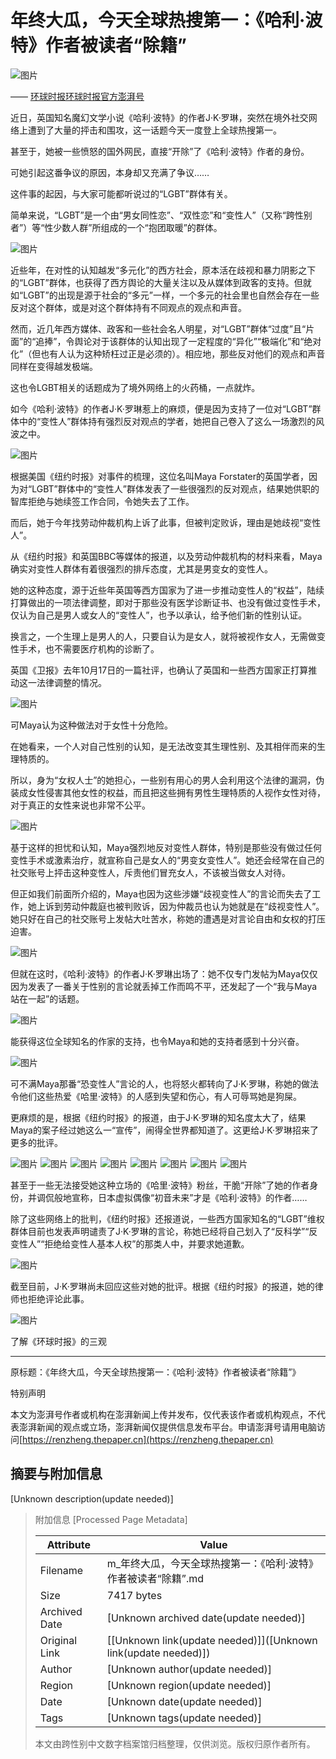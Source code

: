 # 年终大瓜，今天全球热搜第一：《哈利·波特》作者被读者“除籍”

![图片](https://image.thepaper.cn/publish/interaction/image/4/529/672.jpg)

—— [环球时报环球时报官方澎湃号](https://m.thepaper.cn/user_interaction_4050672)

近日，英国知名魔幻文学小说《哈利·波特》的作者J·K·罗琳，突然在境外社交网络上遭到了大量的抨击和围攻，这一话题今天一度登上全球热搜第一。

甚至于，她被一些愤怒的国外网民，直接“开除”了《哈利·波特》作者的身份。

可她引起这番争议的原因，本身却又充满了争议……

这件事的起因，与大家可能都听说过的“LGBT”群体有关。

简单来说，“LGBT”是一个由“男女同性恋”、“双性恋”和“变性人”（又称“跨性别者”）等“性少数人群”所组成的一个“抱团取暖”的群体。

![图片](http://image.thepaper.cn/www/image/42/560/711.jpg)

近些年，在对性的认知越发“多元化”的西方社会，原本活在歧视和暴力阴影之下的“LGBT”群体，也获得了西方舆论的大量关注以及从媒体到政客的支持。但就如“LGBT”的出现是源于社会的“多元”一样，一个多元的社会里也自然会存在一些反对这个群体，或是对这个群体持有不同观点的观点和声音。

然而，近几年西方媒体、政客和一些社会名人明星，对“LGBT”群体“过度”且“片面”的“追捧”，令舆论对于该群体的认知出现了一定程度的“异化”“极端化”和“绝对化”（但也有人认为这种矫枉过正是必须的）。相应地，那些反对他们的观点和声音同样在变得越发极端。

这也令LGBT相关的话题成为了境外网络上的火药桶，一点就炸。

如今《哈利·波特》的作者J·K·罗琳惹上的麻烦，便是因为支持了一位对“LGBT”群体中的“变性人”群体持有强烈反对观点的学者，她把自己卷入了这么一场激烈的风波之中。

![图片](http://image.thepaper.cn/www/image/42/560/712.jpg)

根据美国《纽约时报》对事件的梳理，这位名叫Maya Forstater的英国学者，因为对“LGBT”群体中的“变性人”群体发表了一些很强烈的反对观点，结果她供职的智库拒绝与她续签工作合同，令她失去了工作。

而后，她于今年找劳动仲裁机构上诉了此事，但被判定败诉，理由是她歧视“变性人”。

从《纽约时报》和英国BBC等媒体的报道，以及劳动仲裁机构的材料来看，Maya确实对变性人群体有着很强烈的排斥态度，尤其是男变女的变性人。

她的这种态度，源于近些年英国等西方国家为了进一步推动变性人的“权益”，陆续打算做出的一项法律调整，即对于那些没有医学诊断证书、也没有做过变性手术，仅认为自己是男人或女人的“变性人”，也予以承认，给予他们新的性别认证。

换言之，一个生理上是男人的人，只要自认为是女人，就将被视作女人，无需做变性手术，也不需要医疗机构的诊断了。

英国《卫报》去年10月17日的一篇社评，也确认了英国和一些西方国家正打算推动这一法律调整的情况。

![图片](http://image.thepaper.cn/www/image/42/560/713.jpg)

可Maya认为这种做法对于女性十分危险。

在她看来，一个人对自己性别的认知，是无法改变其生理性别、及其相伴而来的生理特质的。

所以，身为“女权人士”的她担心，一些别有用心的男人会利用这个法律的漏洞，伪装成女性侵害其他女性的权益，而且把这些拥有男性生理特质的人视作女性对待，对于真正的女性来说也非常不公平。

![图片](http://image.thepaper.cn/www/image/42/560/714.jpg)

基于这样的担忧和认知，Maya强烈地反对变性人群体，特别是那些没有做过任何变性手术或激素治疗，就宣称自己是女人的“男变女变性人”。她还会经常在自己的社交账号上抨击这种变性人，斥责他们冒充女人，不该被当做女人对待。

但正如我们前面所介绍的，Maya也因为这些涉嫌“歧视变性人”的言论而失去了工作，她上诉到劳动仲裁庭也被判败诉，因为仲裁员也认为她就是在“歧视变性人”。她只好在自己的社交账号上发帖大吐苦水，称她的遭遇是对言论自由和女权的打压迫害。

![图片](http://image.thepaper.cn/www/image/42/560/716.jpg)

但就在这时，《哈利·波特》的作者J·K·罗琳出场了：她不仅专门发帖为Maya仅仅因为发表了一番关于性别的言论就丢掉工作而鸣不平，还发起了一个“我与Maya站在一起”的话题。

![图片](http://image.thepaper.cn/www/image/42/560/717.jpg)

能获得这位全球知名的作家的支持，也令Maya和她的支持者感到十分兴奋。

![图片](http://image.thepaper.cn/www/image/42/560/719.jpg)

可不满Maya那番“恐变性人”言论的人，也将怒火都转向了J·K·罗琳，称她的做法令他们这些热爱《哈里·波特》的人感到失望和伤心，有人可辱骂她是狗屎。

更麻烦的是，根据《纽约时报》的报道，由于J·K·罗琳的知名度太大了，结果Maya的案子经过她这么一“宣传”，闹得全世界都知道了。这更给J·K·罗琳招来了更多的批评。

![图片](http://image.thepaper.cn/www/image/42/560/720.jpg)
![图片](http://image.thepaper.cn/www/image/42/560/722.jpg)
![图片](http://image.thepaper.cn/www/image/42/560/724.jpg)
![图片](http://image.thepaper.cn/www.image.thepaper.cn/www/image/42/560/726.jpg)
![图片](http://image.thepaper.cn/www.image.thepaper.cn/www/image/42/560/728.jpg)
![图片](http://image.thepaper.cn/www.image.thepaper.cn/www/image/42/560/729.jpg)
![图片](http://image.thepaper.cn/www.image.thepaper.cn/www/image/42/560/731.jpg)
![图片](http://image.thepaper.cn/www.image.thepaper.cn/www/image/42/560/732.jpg)

甚至于一些无法接受她这种立场的《哈里·波特》粉丝，干脆“开除”了她的作者身份，并调侃般地宣称，日本虚拟偶像“初音未来”才是《哈利·波特》的作者……

除了这些网络上的批判，《纽约时报》还报道说，一些西方国家知名的“LGBT”维权群体目前也发表声明谴责了J·K·罗琳的言论，称她已经将自己划入了“反科学”“反变性人”“拒绝给变性人基本人权”的那类人中，并要求她道歉。

![图片](http://image.thepaper.cn/www.image.thepaper.cn/www/image/42/560/733.jpg)

截至目前，J·K·罗琳尚未回应这些对她的批评。根据《纽约时报》的报道，她的律师也拒绝评论此事。

![图片](http://image.thepaper.cn/www.image.thepaper.cn/www/image/42/560/734.gif)

了解《环球时报》的三观

----------------

原标题：《年终大瓜，今天全球热搜第一：《哈利·波特》作者被读者“除籍”》

特别声明

本文为澎湃号作者或机构在澎湃新闻上传并发布，仅代表该作者或机构观点，不代表澎湃新闻的观点或立场，澎湃新闻仅提供信息发布平台。申请澎湃号请用电脑访问[https://renzheng.thepaper.cn](https://renzheng.thepaper.cn)

## 摘要与附加信息

<!-- tcd_abstract -->
[Unknown description(update needed)]
<!-- tcd_abstract_end -->

> 附加信息 [Processed Page Metadata]
>
> | Attribute       | Value                                  |
> |-----------------|----------------------------------------|
> | Filename        | m_年终大瓜，今天全球热搜第一：《哈利·波特》作者被读者“除籍”.md                             |
> | Size            | 7417 bytes                           |
> | Archived Date   | [Unknown archived date(update needed)]                             |
> | Original Link   | [[Unknown link(update needed)]]([Unknown link(update needed)])                       |
> | Author          | [Unknown author(update needed)]                               |
> | Region          | [Unknown region(update needed)]                               |
> | Date            | [Unknown date(update needed)]                                 |
> | Tags            | [Unknown tags(update needed)]                                 |
>
> 本文由跨性别中文数字档案馆归档整理，仅供浏览。版权归原作者所有。
>